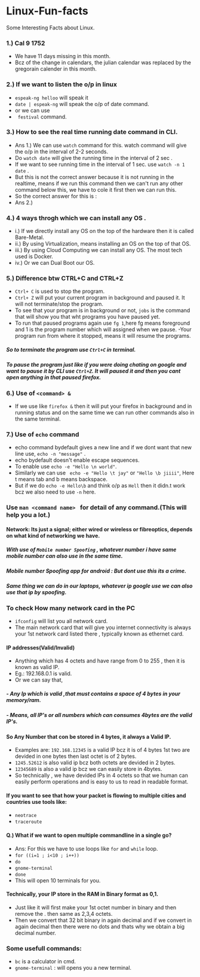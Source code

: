 # Linux-Fun-facts
Some Interesting Facts about Linux.

### 1.) Cal 9 1752
- We have 11 days missing in this month.
- Bcz of the change in calendars, the julian calendar was replaced by the gregorain calender in this month.
### 2.) If we want to listen the o/p in linux
- `espeak-ng helloo`  will speak it
- `date | espeak-ng` will speak the o/p of date command.
- or we can use
- ` festival` command.
### 3.) How to see the real time running date command in CLI.
- Ans 1.) We can use `watch` command for this. watch command will give the o/p in the interval of 2-2 seconds.
- Do `watch date` will give the running time in the interval of 2 sec .
- If we want to see running time in the interval of 1 sec. use `watch -n 1 date` .
- But this is not the correct answer because it is not running in the realtime, means if we run this command then we can't run any other command below this, we have to cole it first then we can run this.
- So the correct answer for this is :
- Ans 2.)


### 4.) 4 ways throgh which we can install any OS .
- i.) If we directly install any OS on the top of the hardware then it is called Bare-Metal.
- ii.) By using Virtualization, means installing an OS on the top of that OS.
- iii.) By using Cloud Computing we can install any OS. The most tech used is Docker.
- iv.) Or we can Dual Boot our OS.

### 5.) Difference btw CTRL+C and CTRL+Z
- `Ctrl+ C` is used to stop the program.
- `Ctrl+ Z` will put your current program in background and paused it. It will not terminate/stop the program.
- To see that your program is in background or not, `jobs` is the command that will show you that wht programs you have paused yet.
- To run that paused programs again use `fg 1`,here fg means foreground and 1 is the program number which will assigned when we pause.
-Your program run from where it stopped, means it will resume the programs.

##### So to terminate the program use `Ctrl+C` in terminal.
##### To pause the program just like if you were doing chating on google and want to pause it by CLI use `Ctrl+Z`. It will paused it and then you cant open anything in that paused firefox.

### 6.) Use of `<command> & `
-  If we use like `firefox &` then it will put your firefox in background and in running status and on the same time we can run other commands also in the same terminal.


### 7.) Use of `echo` command
- echo command bydefault gives a new line and if we dont want that new line use, `echo -n "message"` .
- echo bydefault doesn't enable escape sequences.
- To enable use `echo -e "Hello \n world"`.
- Similarly we can use ` echo -e "Hello \t jay"` or `"Hello \b jiiii"`, Here t means tab and b means backspace.
- But if we do `echo -e Hello\b` and think o/p as `Hell` then it didn.t work bcz we also need to use `-n` here.

### Use `man <command name> ` for detail of any command.(This will help you a lot.)

#### Network: Its just a signal; either wired or wireless or fibreoptics, depends on what kind of networking we have.
##### With use of `Mobile number Spoofing` , whatever number i have same mobile number can also use in the same time.
##### Mobile number Spoofing app for android : But dont use this its a crime.
##### Same thing we can do in our laptops, whatever ip google use we can also use that ip by spoofing.
 
### To check How many network card in the PC
- `ifconfig` will list you all network card.
- The main network card that will give you internet connectivity is always your 1st network card listed there , typically known as ethernet card.
#### IP addresses(Valid/Invalid)
- Anything which has 4 octets and have range from 0 to 255 , then it is known as valid IP.
- Eg.: 192.168.0.1 is valid.
- Or we can say that,
##### - Any Ip which is valid ,that must contains a space of 4 bytes in your memory/ram.
##### - Means, all IP's or all numbers which can consumes 4bytes are the valid IP's.
#### So Any Number that con be stored in 4 bytes, it always a Valid IP.
- Examples are: `192.168.12345` is a valid IP bcz it is of 4 bytes 1st two are devided in one bytes then last octet is of 2 bytes.
- `1245.52612` is also valid ip bcz both octets are devided in 2 bytes.
- `12345689` is also a valid ip bcz we can easily store in 4bytes.
- So technically , we have devided IPs in 4 octets so that we human can easily perform operations and is easy to us to read in readable format.

#### If you want to see that how your packet is flowing to multiple cities and countries use tools like:
- `neotrace`
- `traceroute`

#### Q.) What if we want to open multiple commandline in a single go?
- Ans: For this we have to use loops like `for` and `while` loop.
- `for ((i=1 ; i<10 ; i++))`
- `do`
- `gnome-terminal`
- `done`
- This will open 10 terminals for you.

#### Technically, your IP store in the RAM in Binary format as 0,1.
- Just like it will first make your 1st octet number in binary and then remove the . then same as 2,3,4 octets.
- Then we convert that 32 bit binary in again decimal and if we convert in again decimal then there were no dots and thats why we obtain a big decimal number.

### Some usefull commands:
- `bc` is a calculator in cmd.
- `gnome-terminal` : will opens you a new terminal.

